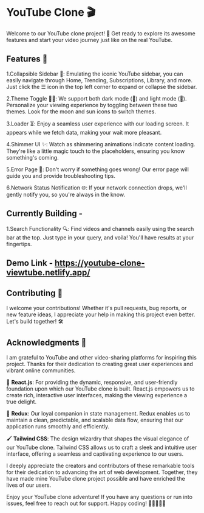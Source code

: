 # YouTube Clone 🎬

Welcome to our YouTube clone project! 🚀 Get ready to explore its awesome features and start your video journey just like on the real YouTube.

## Features 🌟

1.Collapsible Sidebar 📁: Emulating the iconic YouTube sidebar, you can easily navigate through Home, Trending, Subscriptions, Library, and more. Just click the ☰ icon in the top left corner to expand or collapse the sidebar.

2.Theme Toggle 🌙🔆: We support both dark mode (🌙) and light mode (🔆). Personalize your viewing experience by toggling between these two themes. Look for the moon and sun icons to switch themes.

3.Loader ⏳: Enjoy a seamless user experience with our loading screen. It appears while we fetch data, making your wait more pleasant.

4.Shimmer UI ✨: Watch as shimmering animations indicate content loading. They're like a little magic touch to the placeholders, ensuring you know something's coming.

5.Error Page 🚫: Don't worry if something goes wrong! Our error page will guide you and provide troubleshooting tips.

6.Network Status Notification 🌐: If your network connection drops, we'll gently notify you, so you're always in the know.

## Currently Building - 

1.Search Functionality 🔍: Find videos and channels easily using the search bar at the top. Just type in your query, and voila! You'll have results at your fingertips.


## Demo Link - https://youtube-clone-viewtube.netlify.app/

## Contributing 🤝

I  welcome your contributions! Whether it's pull requests, bug reports, or new feature ideas, I  appreciate your help in making this project even better. Let's build together! 🛠️


## Acknowledgments 🙏

I am  grateful to YouTube and other video-sharing platforms for inspiring this project. Thanks for their dedication to creating great user experiences and vibrant online communities.

🚀 **React.js**: For providing the dynamic, responsive, and user-friendly foundation upon which our YouTube clone is built. React.js empowers us to create rich, interactive user interfaces, making the viewing experience a true delight.

🌟 **Redux**: Our loyal companion in state management. Redux enables us to maintain a clean, predictable, and scalable data flow, ensuring that our application runs smoothly and efficiently.

🖌️ **Tailwind CSS**: The design wizardry that shapes the visual elegance of our YouTube clone. Tailwind CSS allows us to craft a sleek and intuitive user interface, offering a seamless and captivating experience to our users.

I  deeply appreciate the creators and contributors of these remarkable tools for their dedication to advancing the art of web development. Together, they have made mine YouTube clone project possible and have enriched the lives of our users.

Enjoy your YouTube clone adventure! If you have any questions or run into issues, feel free to reach out for support. Happy coding! 🎉👩‍💻👨‍💻